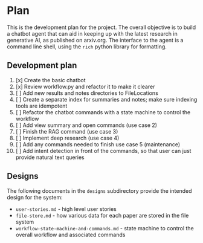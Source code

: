 # Plan

This is the development plan for the project.
The overall objective is to build a chatbot agent that can aid in keeping up with the
latest research in generative AI, as published on arxiv.org. The interface
to the agent is a command line shell, using the `rich` python library for formatting.

## Development plan

1.  [x] Create the basic chatbot
2.  [x] Review workflow.py and refactor it to make it clearer
3.  [ ] Add new results and notes directories to FileLocations
4.  [ ] Create a separate index for summaries and notes; make sure indexing tools are idempotent
5.  [ ] Refactor the chatbot commands with a state machine to control the workflow
6.  [ ] Add view summary and open commands (use case 2)
7.  [ ] Finish the RAG command (use case 3)
8.  [ ] Implement deep research (use case 4)
9.  [ ] Add any commands needed to finish use case 5 (maintenance)
10. [ ] Add intent detection in front of the commands, so that user can just provide natural text queries

## Designs
The following documents in the `designs` subdirectory provide the intended design for the system:

- `user-stories.md` - high level user stories
- `file-store.md` - how various data for each paper are stored in the file system
- `workflow-state-machine-and-commands.md` - state machine to control the overall workflow and associated commands
